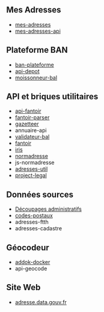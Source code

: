 ## Mes Adresses

- [mes-adresses](https://github.com/BaseAdresseNationale/mes-adresses)
- [mes-adresses-api](https://github.com/BaseAdresseNationale/mes-adresses-api)

## Plateforme BAN

- [ban-plateforme](https://github.com/BaseAdresseNationale/ban-plateforme)
- [api-depot](https://github.com/BaseAdresseNationale/api-depot)
- [moissonneur-bal](https://github.com/BaseAdresseNationale/moissonneur-bal)

## API et briques utilitaires

- [api-fantoir](https://github.com/BaseAdresseNationale/api-fantoir)
- [fantoir-parser](https://github.com/BaseAdresseNationale/fantoir-parser)
- [gazetteer](https://github.com/BaseAdresseNationale/gazetteer)
- annuaire-api
- [validateur-bal](https://github.com/BaseAdresseNationale/validateur-bal)
- [fantoir](https://github.com/BaseAdresseNationale/fantoir)
- [iris](https://github.com/BaseAdresseNationale/iris)
- [normadresse](https://github.com/BaseAdresseNationale/normadresse)
- js-normadresse
- [adresses-util](https://github.com/BaseAdresseNationale/adresses-util)
- [project-legal](https://github.com/BaseAdresseNationale/project-legal)

## Données sources

- [Découpages administratifs](https://github.com/etalab/decoupage-administratif) 
- [codes-postaux](https://github.com/BaseAdresseNationale/codes-postaux)
- adresses-ftth
- adresses-cadastre

## Géocodeur

- [addok-docker](https://github.com/BaseAdresseNationale/addok-docker)
- api-geocode

## Site Web

- [adresse.data.gouv.fr](https://github.com/BaseAdresseNationale/adresse.data.gouv.fr)
